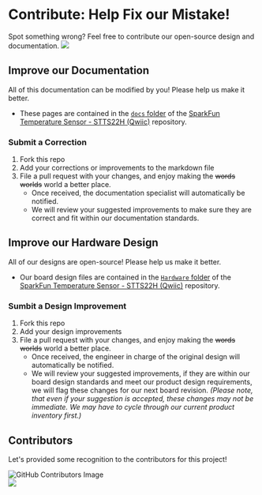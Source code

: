 # Contribute: Help Fix our Mistake!
Spot something wrong? Feel free to contribute our open-source design and documentation. <a href="https://github.com/sparkfun/SparkFun_Temperature_Sensor-STTS22H/pulls" alt="Pull Requests"><img src="https://img.shields.io/github/issues-pr/sparkfun/SparkFun_Temperature_Sensor-STTS22H.svg" /></a>

## Improve our Documentation
All of this documentation can be modified by you! Please help us make it better.

* These pages are contained in the [`docs` folder](https://github.com/sparkfun/SparkFun_Temperature_Sensor-STTS22H/tree/main/docs) of the [SparkFun Temperature Sensor - STTS22H (Qwiic)](https://github.com/sparkfun/SparkFun_Temperature_Sensor-STTS22H) repository.

### Submit a Correction
1. Fork this repo
2. Add your corrections or improvements to the markdown file
3. File a pull request with your changes, and enjoy making the ~~words~~ ~~worlds~~ world a better place.
    * Once received, the documentation specialist will automatically be notified.
    * We will review your suggested improvements to make sure they are correct and fit within our documentation standards.

## Improve our Hardware Design
All of our designs are open-source! Please help us make it better.

* Our board design files are contained in the [`Hardware` folder](https://github.com/sparkfun/SparkFun_Temperature_Sensor-STTS22H/tree/main/Hardware) of the [SparkFun Temperature Sensor - STTS22H (Qwiic)](https://github.com/sparkfun/SparkFun_Temperature_Sensor-STTS22H) repository. 

### Sumbit a Design Improvement
1. Fork this repo
2. Add your design improvements
3. File a pull request with your changes, and enjoy making the ~~words~~ ~~worlds~~ world a better place.
    * Once received, the engineer in charge of the original design will automatically be notified.
    * We will review your suggested improvements, if they are within our board design standards and meet our product design requirements, we will flag these changes for our next board revision. *(Please note, that even if your suggestion is accepted, these changes may not be immediate. We may have to cycle through our current product inventory first.)*

## Contributors
Let's provided some recognition to the contributors for this project!

![GitHub Contributors Image](https://contrib.rocks/image?repo=sparkfun/SparkFun_Temperature_Sensor-STTS22H)
<br>
<a href="https://github.com/sparkfun/SparkFun_Temperature_Sensor-STTS22H/pulls" alt="Pull Requests"><img src="https://img.shields.io/github/contributors/sparkfun/SparkFun_Temperature_Sensor-STTS22H.svg" /></a>
